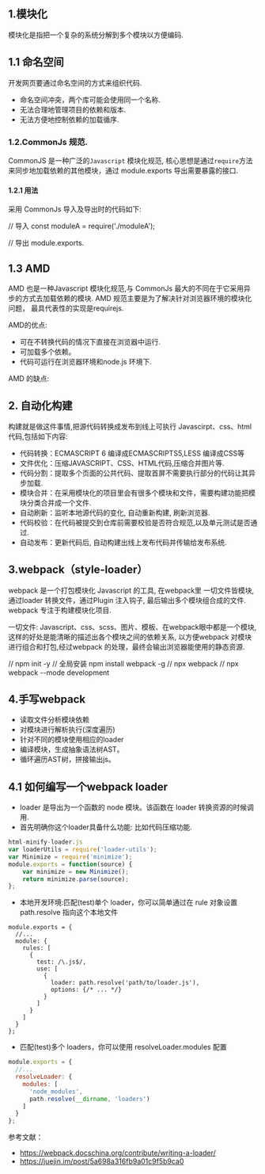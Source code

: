 

## 1.模块化
模块化是指把一个复杂的系统分解到多个模块以方便编码.

## 1.1 命名空间
开发网页要通过命名空间的方式来组织代码.
- 命名空间冲突，两个库可能会使用同一个名称.
- 无法合理地管理项目的依赖和版本.
- 无法方便地控制依赖的加载循序.

### 1.2.CommonJs 规范.
CommonJS 是一种广泛的`Javascript` 模块化规范, 核心思想是通过`require`方法来同步地加载依赖的其他模块，通过
module.exports 导出需要暴露的接口.

#### 1.2.1 用法
采用 CommonJs 导入及导出时的代码如下:

// 导入
const moduleA = require('./moduleA');

// 导出
module.exports.

## 1.3 AMD
AMD 也是一种Javascript 模块化规范,与 CommonJs 最大的不同在于它采用异步的方式去加载依赖的模块.
AMD 规范主要是为了解决针对浏览器环境的模块化问题，
最具代表性的实现是requirejs.

AMD的优点:
- 可在不转换代码的情况下直接在浏览器中运行.
- 可加载多个依赖。
- 代码可运行在浏览器环境和node.js 环境下.

AMD 的缺点:

## 2. 自动化构建
构建就是做这件事情,把源代码转换成发布到线上可执行 Javascirpt、css、html代码,包括如下内容:

- 代码转换：ECMASCRIPT 6 编译成ECMASCRIPTS5,LESS 编译成CSS等
- 文件优化：压缩JAVASCRIPT、CSS、HTML代码,压缩合并图片等.
- 代码分割：提取多个页面的公共代码、提取首屏不需要执行部分的代码让其异步加载.
- 模块合并：在采用模块化的项目里会有很多个模块和文件，需要构建功能把模块分类合并成一个文件.
- 自动刷新：监听本地源代码的变化, 自动重新构建, 刷新浏览器.
- 代码校验：在代码被提交到仓库前需要校验是否符合规范,以及单元测试是否通过.
- 自动发布：更新代码后, 自动构建出线上发布代码并传输给发布系统.

## 3.webpack（style-loader）
webpack 是一个打包模块化 Javascript 的工具, 在webpack里 一切文件皆模块, 通过loader 转换文件，通过Plugin 注入钩子,
最后输出多个模块组合成的文件. webpack 专注于构建模块化项目.

一切文件: Javascript、css、scss、图片、模板、在webpack眼中都是一个模块, 这样的好处是能清晰的描述出各个模块之间的依赖关系,
以方便webpack 对模块进行组合和打包,经过webpack 的处理，最终会输出浏览器能使用的静态资源.

// npm init -y
// 全局安装 npm install webpack -g
// npx webpack
// npx webpack --mode development

## 4.手写webpack
- 读取文件分析模块依赖
- 对模块进行解析执行(深度遍历)
- 针对不同的模块使用相应的loader
- 编译模块，生成抽象语法树AST。
- 循环遍历AST树，拼接输出js。

## 4.1 如何编写一个webpack loader
- loader 是导出为一个函数的 node 模块。该函数在 loader 转换资源的时候调用.
- 首先明确你这个loader具备什么功能: 比如代码压缩功能.
```js
html-minify-loader.js
var loaderUtils = require('loader-utils');
var Minimize = require('minimize');
module.exports = function(source) {
    var minimize = new Minimize();
    return minimize.parse(source);
};
```
- 本地开发环境:匹配(test)单个 loader，你可以简单通过在 rule 对象设置 path.resolve 指向这个本地文件
```
module.exports = {
  //...
  module: {
    rules: [
      {
        test: /\.js$/,
        use: [
          {
            loader: path.resolve('path/to/loader.js'),
            options: {/* ... */}
          }
        ]
      }
    ]
  }
};
```
- 匹配(test)多个 loaders，你可以使用 resolveLoader.modules 配置
```js
module.exports = {
  //...
  resolveLoader: {
    modules: [
      'node_modules',
      path.resolve(__dirname, 'loaders')
    ]
  }
};
```

参考文献：
- https://webpack.docschina.org/contribute/writing-a-loader/ 
- https://juejin.im/post/5a698a316fb9a01c9f5b9ca0
